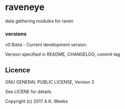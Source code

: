 # raveneye

data gathering modules for raven




### versions

v0.1beta - Current development version.

Version specified in README, CHANGELOG, commit tag







## Licence
GNU GENERAL PUBLIC LICENSE, Version 3

See LICENE for details.


Copyright (c) 2017 A.K. Weeks